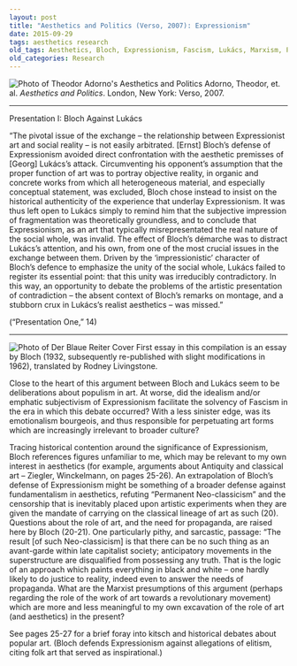 ```yaml
---
layout: post
title: "Aesthetics and Politics (Verso, 2007): Expressionism"
date: 2015-09-29
tags: aesthetics research
old_tags: Aesthetics, Bloch, Expressionism, Fascism, Lukács, Marxism, Politics, Realism
old_categories: Research
---
```

![Photo of Theodor Adorno's Aesthetics and Politics](http://d158fmezuuwv7a.cloudfront.net/9781844675708-frontcover-max_221-ada8451995792015f70a74d4866ab8b9.jpg)
Adorno, Theodor, et. al. _Aesthetics and Politics_. London, New York: Verso, 2007.

---

Presentation I: Bloch Against Lukács

“The pivotal issue of the exchange – the relationship between Expressionist art and social reality – is not easily arbitrated. [Ernst] Bloch’s defense of Expressionism avoided direct confrontation with the aesthetic premisses of [Georg] Lukács’s attack. Circumventing his opponent’s assumption that the proper function of art was to portray objective reality, in organic and concrete works from which all heterogeneous material, and especially conceptual statement, was excluded, Bloch chose instead to insist on the historical authenticity of the experience that underlay Expressionism. It was thus left open to Lukács simply to remind him that the subjective impression of fragmentation was theoretically groundless, and to conclude that Expressionism, as an art that typically misrepresentated the real nature of the social whole, was invalid. The effect of Bloch’s démarche was to distract Lukács’s attention, and his own, from one of the most crucial issues in the exchange between them. Driven by the ‘impressionistic’ character of Bloch’s defence to emphasize the unity of the social whole, Lukács failed to register its essential point: that this unity was irreducibly contradictory. In this way, an opportunity to debate the problems of the artistic presentation of contradiction – the absent context of Bloch’s remarks on montage, and a stubborn crux in Lukács’s realist aesthetics – was missed.”

(“Presentation One,” 14)

---

![Photo of Der Blaue Reiter Cover](http://d158fmezuuwv7a.cloudfront.net/BlaueReiter.jpg)
First essay in this compilation is an essay by Bloch (1932, subsequently re-published with slight modifications in 1962), translated by Rodney Livingstone.

Close to the heart of this argument between Bloch and Lukács seem to be deliberations about populism in art. At worse, did the idealism and/or emphatic subjectivism of Expressionism facilitate the solvency of Fascism in the era in which this debate occurred? With a less sinister edge, was its emotionalism bourgeois, and thus responsible for perpetuating art forms which are increasingly irrelevant to broader culture?

Tracing historical contention around the significance of Expressionism, Bloch references figures unfamiliar to me, which may be relevant to my own interest in aesthetics (for example, arguments about Antiquity and classical art – Ziegler, Winckelmann, on pages 25-26). An extrapolation of Bloch’s defense of Expressionism might be something of a broader defense against fundamentalism in aesthetics, refuting “Permanent Neo-classicism” and the censorship that is inevitably placed upon artistic experiments when they are given the mandate of carrying on the classical lineage of art as such (20). Questions about the role of art, and the need for propaganda, are raised here by Bloch (20-21). One particularly pithy, and sarcastic, passage: “The result [of such Neo-classicism] is that there can be no such thing as an avant-garde within late capitalist society; anticipatory movements in the superstructure are disqualified from possessing any truth. That is the logic of an approach which paints everything in black and white – one hardly likely to do justice to reality, indeed even to answer the needs of propaganda. What are the Marxist presumptions of this argument (perhaps regarding the role of the work of art towards a revolutionary movement) which are more and less meaningful to my own excavation of the role of art (and aesthetics) in the present?

See pages 25-27 for a brief foray into kitsch and historical debates about popular art. (Bloch defends Expressionism against allegations of elitism, citing folk art that served as inspirational.)